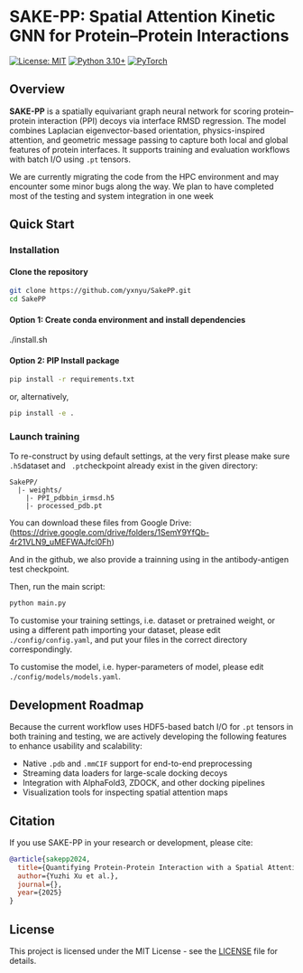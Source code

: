SAKE-PP: Spatial Attention Kinetic GNN for Protein–Protein Interactions
==============================================

[![License: MIT](https://img.shields.io/badge/License-MIT-yellow.svg)](LICENSE)
[![Python 3.10+](https://img.shields.io/badge/python-3.10+-blue.svg)](https://www.python.org/downloads/)
[![PyTorch](https://img.shields.io/badge/PyTorch-2.3+-EE4C2C.svg)](https://pytorch.org/)


## Overview

**SAKE-PP** is a spatially equivariant graph neural network for scoring protein–protein interaction (PPI) decoys via interface RMSD regression. 
The model combines Laplacian eigenvector-based orientation, physics-inspired attention, and geometric message passing to capture both local and 
global features of protein interfaces. It supports training and evaluation workflows with batch I/O using `.pt` tensors.

We are currently migrating the code from the HPC environment and may encounter some minor bugs along the way. We plan to have completed most of the testing and system integration in one week


## Quick Start

### Installation

#### Clone the repository
```bash
git clone https://github.com/yxnyu/SakePP.git
cd SakePP
```

#### Option 1: Create conda environment and install dependencies
./install.sh  

#### Option 2: PIP Install package
```bash
pip install -r requirements.txt
```
or, alternatively,
```bash
pip install -e .
```


### Launch training
To re-construct by using default settings,
at the very first please make sure ``` .h5```dataset and ``` .pt```checkpoint already exist in the given directory:
```
SakePP/
  |- weights/
    |- PPI_pdbbin_irmsd.h5
    |- processed_pdb.pt
```
You can download these files from Google Drive: 
(https://drive.google.com/drive/folders/1SemY9YfQb-4r21VLN9_uMEFWAJfcl0Fh)

And in the github, we also provide a trainning using in the antibody-antigen test checkpoint.

Then, run the main script:
```bash
python main.py
```
To customise your training settings, i.e. dataset or pretrained weight, or using a different path importing your dataset,
please edit ``` ./config/config.yaml```, and put your files in the correct directory correspondingly.

To customise the model, i.e.  hyper-parameters of model,
please edit ``` ./config/models/models.yaml```.




## Development Roadmap

Because the current workflow uses HDF5-based batch I/O for `.pt` tensors in both training and testing, we are actively 
developing the following features to enhance usability and scalability:

* Native `.pdb` and `.mmCIF` support for end-to-end preprocessing
* Streaming data loaders for large-scale docking decoys
* Integration with AlphaFold3, ZDOCK, and other docking pipelines
* Visualization tools for inspecting spatial attention maps




## Citation

If you use SAKE-PP in your research or development, please cite:

```bibtex
@article{sakepp2024,
  title={Quantifying Protein-Protein Interaction with a Spatial Attention Kinetic Graph Neural Network},
  author={Yuzhi Xu et al.},
  journal={},
  year={2025}
}
```

## License

This project is licensed under the MIT License - see the [LICENSE](LICENSE) file for details.


